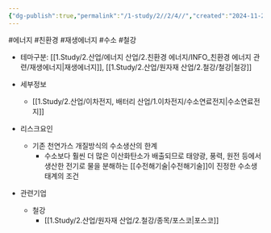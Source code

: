 ```yaml
---
{"dg-publish":true,"permalink":"/1-study/2//2/4//","created":"2024-11-20T21:02:28.486+09:00","updated":"2025-06-25T11:23:58.714+09:00"}
---
```


#에너지 #친환경 #재생에너지 #수소 #철강


- 테마구분: [[1.Study/2.산업/에너지 산업/2.친환경 에너지/INFO_친환경 에너지 관련/재생에너지\|재생에너지]], [[1.Study/2.산업/원자재 산업/2.철강/철강\|철강]]

- 세부정보
	- [[1.Study/2.산업/이차전지, 배터리 산업/1.이차전지/수소연료전지\|수소연료전지]]


- 리스크요인
	- 기존 천연가스 개질방식의 수소생산의 한계
		- 수소보다 훨씬 더 많은 이산화탄소가 배출되므로 태양광, 풍력, 원전 등에서 생산한 전기로 물을 분해하는 [[수전해기술\|수전해기술]]이 진정한 수소생태계의 조건


- 관련기업
	- 철강
		- [[1.Study/2.산업/원자재 산업/2.철강/종목/포스코\|포스코]]

